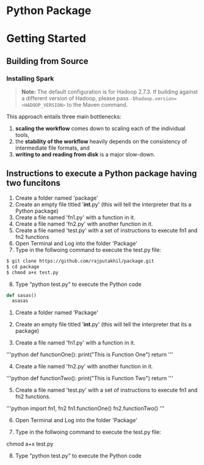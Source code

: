 Python Package
====
# Getting Started
## Building from Source
### Installing Spark

> **Note:** The default configuration is for Hadoop 2.7.3. If building against
> a different version of Hadoop, please pass `-Dhadoop.version=<HADOOP_VERSION>`
> to the Maven command.

This approach entails three main bottlenecks: 

  1. __scaling the workflow__ comes down to scaling each of the individual
     tools,
  2. the __stability of the workflow__ heavily depends on the consistency of
     intermediate file formats, and
  3. __writing to and reading from disk__ is a major slow-down.

## Instructions to execute a Python package having two funcitons
1. Create a folder named 'package'
2. Create an empty file titled '__int__.py' (this will tell the interpreter that its a Python package)
3. Create a file named 'fn1.py' with a function in it.
4. Create a file named 'fn2.py' with another function in it.
5. Create a file named 'test.py' with a set of instructions to execute fn1 and fn2 functions
6. Open Terminal and Log into the folder 'Package'
7. Type in the follwoing command to execute the test.py file:
```bash
$ git clone https://github.com/rajputakhil/package.git
$ cd package
$ chmod a+x test.py
```
8. Type "python test.py" to execute the Python code

```python
def sasas()
  asasas
```

1. Create a folder named 'Package'

2. Create an empty file titled '__int__.py' (this will tell the interpreter that its a package)

3. Create a file named 'fn1.py' with a function in it.

'''python
def functionOne():
    print("This is Function One")
    return
'''

4. Create a file named 'fn2.py' with another function in it.

'''python
def functionTwo():
    print("This is Function Two")
    return
'''

5. Create a file named 'test.py' with a set of instructions to execute fn1 and fn2 functions.

'''python
import fn1, fn2
fn1.functionOne()
fn2.functionTwo()
'''

6. Open Terminal and Log into the folder 'Package'

7. Type in the follwoing command to execute the test.py file:

chmod a+x test.py

8. Type "python test.py" to execute the Python code
